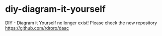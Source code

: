 diy-diagram-it-yourself
=======================

DIY - Diagram it Yourself no longer exist! Please check the new repository https://github.com/rdroro/daac
